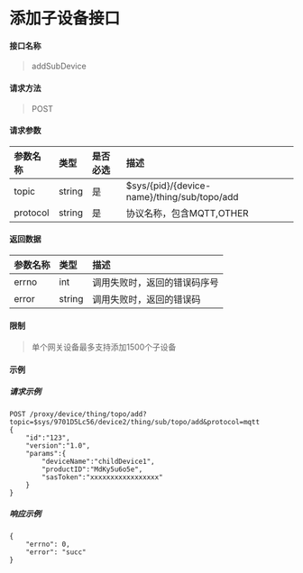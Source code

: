 # 添加子设备接口

#### 接口名称

> addSubDevice

#### 请求方法

> POST

#### 请求参数

| 参数名称   | 类型   | 是否必选 | 描述   |
| :--------- | :----- | :------- | :----- |
| topic | string | 是       | $sys/{pid}/{device-name}/thing/sub/topo/add |
| protocol | string | 是       | 协议名称，包含MQTT,OTHER |

#### 返回数据

| 参数名称          | 类型    | 描述                       |
| :---------------- | :------ | :------------------------- |
| errno              | int  | 调用失败时，返回的错误码序号   |
| error               | string  | 调用失败时，返回的错误码 |

#### 限制
> 单个网关设备最多支持添加1500个子设备

#### 示例

##### 请求示例

```
POST /proxy/device/thing/topo/add?topic=$sys/9701D5Lc56/device2/thing/sub/topo/add&protocol=mqtt
{
    "id":"123",
    "version":"1.0",
    "params":{
        "deviceName":"childDevice1",
        "productID":"MdKy5u6o5e",
        "sasToken":"xxxxxxxxxxxxxxxxx"
    }
}
```


##### 响应示例

```
{
    "errno": 0,
    "error": "succ"
}
```
